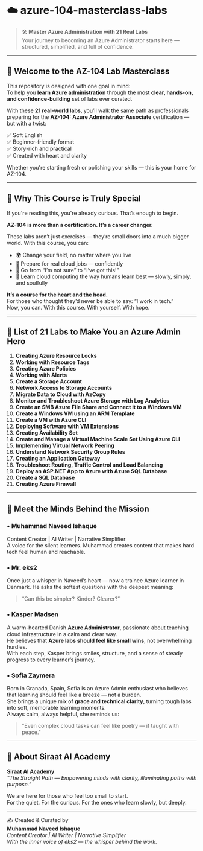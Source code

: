
# ☁️ azure-104-masterclass-labs
> 🛠️ **Master Azure Administration with 21 Real Labs**  
> Your journey to becoming an Azure Administrator starts here — structured, simplified, and full of confidence.

---

## 🎯 Welcome to the AZ-104 Lab Masterclass

This repository is designed with one goal in mind:  
To help you **learn Azure administration** through the most **clear, hands-on, and confidence-building** set of labs ever curated.

With these **21 real-world labs**, you’ll walk the same path as professionals preparing for the **AZ-104: Azure Administrator Associate** certification — but with a twist:

✅ Soft English  
✅ Beginner-friendly format  
✅ Story-rich and practical  
✅ Created with heart and clarity

Whether you're starting fresh or polishing your skills — this is your home for AZ-104.

---

## 🚀 Why This Course is Truly Special

If you're reading this, you're already curious. That’s enough to begin.  

**AZ-104 is more than a certification. It’s a career changer.**  

These labs aren’t just exercises — they’re small doors into a much bigger world. With this course, you can:

- 🌍 Change your field, no matter where you live  
- 💼 Prepare for real cloud jobs — confidently  
- 🌟 Go from “I’m not sure” to “I’ve got this!”  
- 🤝 Learn cloud computing the way humans learn best — slowly, simply, and soulfully

**It’s a course for the heart and the head.**  
For those who thought they’d never be able to say: “I work in tech.”  
Now, you can. With this course. With yourself. With hope.

---

## 🔢 List of 21 Labs to Make You an Azure Admin Hero

1. **Creating Azure Resource Locks**  
2. **Working with Resource Tags**  
3. **Creating Azure Policies**  
4. **Working with Alerts**  
5. **Create a Storage Account**  
6. **Network Access to Storage Accounts**  
7. **Migrate Data to Cloud with AzCopy**  
8. **Monitor and Troubleshoot Azure Storage with Log Analytics**  
9. **Create an SMB Azure File Share and Connect it to a Windows VM**  
10. **Create a Windows VM using an ARM Template**  
11. **Create a VM with Azure CLI**  
12. **Deploying Software with VM Extensions**  
13. **Creating Availability Set**  
14. **Create and Manage a Virtual Machine Scale Set Using Azure CLI**  
15. **Implementing Virtual Network Peering**  
16. **Understand Network Security Group Rules**  
17. **Creating an Application Gateway**  
18. **Troubleshoot Routing, Traffic Control and Load Balancing**  
19. **Deploy an ASP.NET App to Azure with Azure SQL Database**  
20. **Create a SQL Database**  
21. **Creating Azure Firewall**

---

## 🦸 Meet the Minds Behind the Mission

### • Muhammad Naveed Ishaque  
Content Creator | AI Writer | Narrative Simplifier  
A voice for the silent learners. Muhammad creates content that makes hard tech feel human and reachable.

### • Mr. eks2  
Once just a whisper in Naveed’s heart — now a trainee Azure learner in Denmark. He asks the softest questions with the deepest meaning:  
> “Can this be simpler? Kinder? Clearer?”

### • Kasper Madsen  
A warm-hearted Danish **Azure Administrator**, passionate about teaching cloud infrastructure in a calm and clear way.  
He believes that **Azure labs should feel like small wins**, not overwhelming hurdles.  
With each step, Kasper brings smiles, structure, and a sense of steady progress to every learner’s journey.

### • Sofia Zaymera  
Born in Granada, Spain, Sofia is an Azure Admin enthusiast who believes that learning should feel like a breeze — not a burden.  
She brings a unique mix of **grace and technical clarity**, turning tough labs into soft, memorable learning moments.  
Always calm, always helpful, she reminds us:  
> "Even complex cloud tasks can feel like poetry — if taught with peace."

---

## 🏫 About Siraat AI Academy

**Siraat AI Academy**  
_“The Straight Path — Empowering minds with clarity, illuminating paths with purpose.”_

We are here for those who feel too small to start.  
For the quiet. For the curious. For the ones who learn slowly, but deeply.

---

✍️ Created & Curated by  
**Muhammad Naveed Ishaque**  
_Content Creator | AI Writer | Narrative Simplifier_  
_With the inner voice of eks2 — the whisper behind the work._
